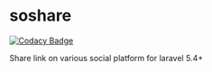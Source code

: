 # soshare

[![Codacy Badge](https://api.codacy.com/project/badge/Grade/0f73af0029b346ce9a0907a31e59fa72)](https://app.codacy.com/manual/ringkubd/soshare?utm_source=github.com&utm_medium=referral&utm_content=ringkubd/soshare&utm_campaign=Badge_Grade_Dashboard)

Share link on various social platform for laravel 5.4+ 

